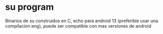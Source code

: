 # su program

Binarios de su construidos en C, echo para android 13 (preferible usar una compilacion eng), puede ser compatible con mas versiones de android
